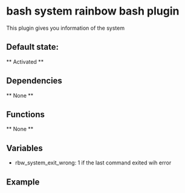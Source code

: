 bash system rainbow bash plugin
=================================

This plugin gives you information of the system

Default state:
-------------
** Activated **

Dependencies
-----------

** None **

Functions
---------
 ** None **

Variables
---------

* rbw_system_exit_wrong: 1 if the last command exited wih error

Example
-------
